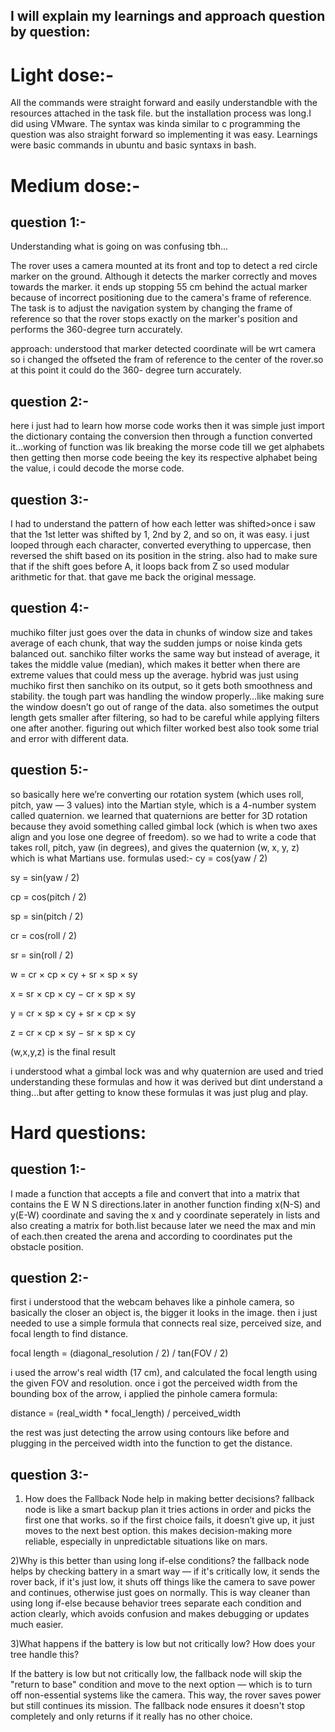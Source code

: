 ## I will explain my learnings and approach question by question:

# Light dose:-
All the commands were straight forward and easily understandble with the resources attached in the task file.
but the installation process was long.I did using VMware.
The syntax was kinda similar to c programming the question was also straight forward so implementing it was easy.
Learnings were basic commands in ubuntu and basic syntaxs in bash.

# Medium dose:-

## question 1:-
Understanding what is going on was confusing tbh...

The rover uses a camera mounted at its front and top to detect a red circle marker on the ground. Although it detects the marker correctly and moves towards the marker. it ends up stopping 55 cm behind the actual marker because of incorrect positioning due to the camera's frame of reference. The task is to adjust the navigation system by changing the frame of reference so that the rover stops exactly on the marker's position and performs the 360-degree turn accurately.

approach:
understood that marker detected coordinate will be wrt camera so i changed the offseted the fram of reference to the center of the rover.so at this point it could do the 360- degree turn accurately.

## question 2:-
here i just had to learn how morse code works then it was simple just import the dictionary containg the conversion then through a function converted it...working of function was lik breaking the morse code till we get alphabets then getting then morse code beeing the key its respective alphabet being the value, i could decode the morse code.

## question 3:-
I had to understand the pattern of how each letter was shifted>once i saw that the 1st letter was shifted by 1, 2nd by 2, and so on, it was easy. i just looped through each character, converted everything to uppercase, then reversed the shift based on its position in the string. also had to make sure that if the shift goes before A, it loops back from Z so used modular arithmetic for that. that gave me back the original message.

## question 4:-
muchiko filter just goes over the data in chunks of window size and takes average of each chunk, that way the sudden jumps or noise kinda gets balanced out. sanchiko filter works the same way but instead of average, it takes the middle value (median), which makes it better when there are extreme values that could mess up the average. hybrid was just using muchiko first then sanchiko on its output, so it gets both smoothness and stability.
the tough part was handling the window properly…like making sure the window doesn’t go out of range of the data. also sometimes the output length gets smaller after filtering, so had to be careful while applying filters one after another. figuring out which filter worked best also took some trial and error with different data.

## question 5:-
so basically here we’re converting our rotation system (which uses roll, pitch, yaw — 3 values) into the Martian style, which is a 4-number system called quaternion. we learned that quaternions are better for 3D rotation because they avoid something called gimbal lock (which is when two axes align and you lose one degree of freedom). so we had to write a code that takes roll, pitch, yaw (in degrees), and gives the quaternion (w, x, y, z) which is what Martians use.
formulas used:-
cy = cos(yaw / 2)

sy = sin(yaw / 2)

cp = cos(pitch / 2)

sp = sin(pitch / 2)

cr = cos(roll / 2)

sr = sin(roll / 2)

w = cr × cp × cy + sr × sp × sy

x = sr × cp × cy − cr × sp × sy

y = cr × sp × cy + sr × cp × sy

z = cr × cp × sy − sr × sp × cy

(w,x,y,z) is the final result

i understood what a gimbal lock was and why quaternion are used and tried understanding these formulas and how it was derived but dint understand a thing...but after getting to know these formulas it was just plug and play.

# Hard questions:
## question 1:-
I made a function that accepts a file and convert that into a matrix that contains the E W N S directions.later in another function finding x(N-S) and y(E-W) coordinate and saving the x and y coordinate seperately in lists and also creating a matrix for both.list because later we need the max and min of each.then created the arena and according to coordinates put the obstacle position.

## question 2:-
first i understood that the webcam behaves like a pinhole camera, so basically the closer an object is, the bigger it looks in the image. then i just needed to use a simple formula that connects real size, perceived size, and focal length to find distance.

focal length = (diagonal_resolution / 2) / tan(FOV / 2)  

i used the arrow's real width (17 cm), and calculated the focal length using the given FOV and resolution.
once i got the perceived width from the bounding box of the arrow, i applied the pinhole camera formula:

distance = (real_width * focal_length) / perceived_width

the rest was just detecting the arrow using contours like before and plugging in the perceived width into the function to get the distance.

## question 3:-
1) How does the Fallback Node help in making better decisions?
fallback node is like a smart backup plan it tries actions in order and picks the first one that works. so if the first choice fails, it doesn’t give up, it just moves to the next best option. this makes decision-making more reliable, especially in unpredictable situations like on mars.

2)Why is this better than using long if-else conditions?
the fallback node helps by checking battery in a smart way — if it's critically low, it sends the rover back, if it's just low, it shuts off things like the camera to save power and continues, otherwise just goes on normally. This is way cleaner than using long if-else because behavior trees separate each condition and action clearly, which avoids confusion and makes debugging or updates much easier.

3)What happens if the battery is low but not critically low? How does your tree handle this?

If the battery is low but not critically low, the fallback node will skip the "return to base" condition and move to the next option — which is to turn off non-essential systems like the camera. This way, the rover saves power but still continues its mission. The fallback node ensures it doesn't stop completely and only returns if it really has no other choice.








